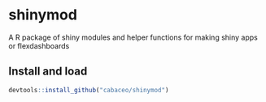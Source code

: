 # shinymod

A R package of shiny modules and helper functions for making shiny apps or flexdashboards

## Install and load

```r
devtools::install_github("cabaceo/shinymod")
```